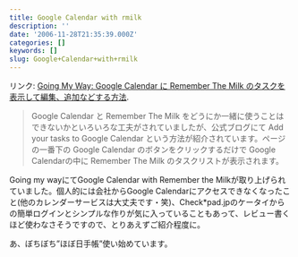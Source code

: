 ```yaml
---
title: Google Calendar with rmilk
description: ''
date: '2006-11-28T21:35:39.000Z'
categories: []
keywords: []
slug: Google+Calendar+with+rmilk
---
```

リンク: [Going My Way: Google Calendar に Remember The Milk のタスクを表示して編集、追加などする方法](http://kengo.preston-net.com/archives/002938.shtml "Going My Way: Google Calendar に Remember The Milk のタスクを表示して編集、追加などする方法").

> Google Calendar と Remember The Milk をどうにか一緒に使うことはできないかといろいろな工夫がされていましたが、公式ブログにて Add your tasks to Google Calendar という方法が紹介されています。ページの一番下の Google Calendar のボタンをクリックするだけで Google Calendarの中に Remember The Milk のタスクリストが表示されます。

Going my wayにてGoogle Calendar with Remember the Milkが取り上げられていました。個人的には会社からGoogle Calendarにアクセスできなくなったこと(他のカレンダーサービスは大丈夫です・笑)、Check\*pad.jpのケータイからの簡単ログインとシンプルな作りが気に入っていることもあって、レビュー書くほど使わなさそうですので、とりあえずご紹介程度に。

あ、ぼちぼち”ほぼ日手帳”使い始めています。